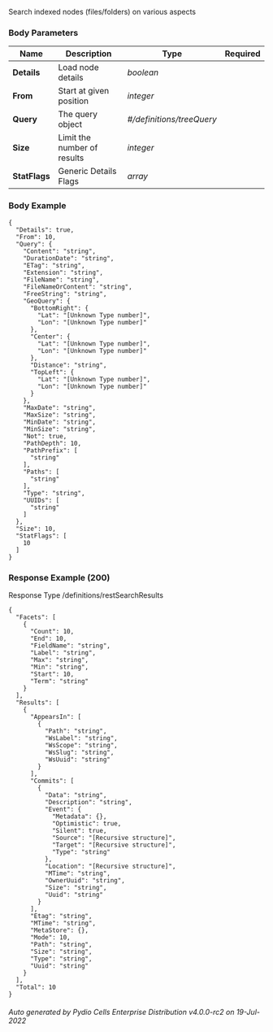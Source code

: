 






 
Search indexed nodes (files/folders) on various aspects  


### Body Parameters

Name | Description | Type | Required
---|---|---|---
**Details** | Load node details | _boolean_ |   
**From** | Start at given position | _integer_ |   
**Query** | The query object | _#/definitions/treeQuery_ |   
**Size** | Limit the number of results | _integer_ |   
**StatFlags** | Generic Details Flags | _array_ |   


### Body Example
```
{
  "Details": true,
  "From": 10,
  "Query": {
    "Content": "string",
    "DurationDate": "string",
    "ETag": "string",
    "Extension": "string",
    "FileName": "string",
    "FileNameOrContent": "string",
    "FreeString": "string",
    "GeoQuery": {
      "BottomRight": {
        "Lat": "[Unknown Type number]",
        "Lon": "[Unknown Type number]"
      },
      "Center": {
        "Lat": "[Unknown Type number]",
        "Lon": "[Unknown Type number]"
      },
      "Distance": "string",
      "TopLeft": {
        "Lat": "[Unknown Type number]",
        "Lon": "[Unknown Type number]"
      }
    },
    "MaxDate": "string",
    "MaxSize": "string",
    "MinDate": "string",
    "MinSize": "string",
    "Not": true,
    "PathDepth": 10,
    "PathPrefix": [
      "string"
    ],
    "Paths": [
      "string"
    ],
    "Type": "string",
    "UUIDs": [
      "string"
    ]
  },
  "Size": 10,
  "StatFlags": [
    10
  ]
}
```






### Response Example (200)
Response Type /definitions/restSearchResults

```
{
  "Facets": [
    {
      "Count": 10,
      "End": 10,
      "FieldName": "string",
      "Label": "string",
      "Max": "string",
      "Min": "string",
      "Start": 10,
      "Term": "string"
    }
  ],
  "Results": [
    {
      "AppearsIn": [
        {
          "Path": "string",
          "WsLabel": "string",
          "WsScope": "string",
          "WsSlug": "string",
          "WsUuid": "string"
        }
      ],
      "Commits": [
        {
          "Data": "string",
          "Description": "string",
          "Event": {
            "Metadata": {},
            "Optimistic": true,
            "Silent": true,
            "Source": "[Recursive structure]",
            "Target": "[Recursive structure]",
            "Type": "string"
          },
          "Location": "[Recursive structure]",
          "MTime": "string",
          "OwnerUuid": "string",
          "Size": "string",
          "Uuid": "string"
        }
      ],
      "Etag": "string",
      "MTime": "string",
      "MetaStore": {},
      "Mode": 10,
      "Path": "string",
      "Size": "string",
      "Type": "string",
      "Uuid": "string"
    }
  ],
  "Total": 10
}
```




###### Auto generated by Pydio Cells Enterprise Distribution v4.0.0-rc2 on 19-Jul-2022
